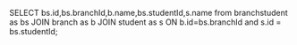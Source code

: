 SELECT bs.id,bs.branchId,b.name,bs.studentId,s.name from branchstudent as bs
JOIN
branch as b
JOIN
student as s
ON
b.id=bs.branchId and s.id = bs.studentId;



